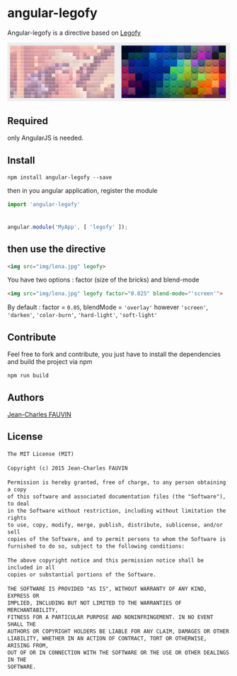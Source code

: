 # angular-legofy
Angular-legofy is a directive based on [Legofy](https://github.com/Wildhoney/Legofy)

![screenshot](media/screenshot.png)


## Required
only AngularJS is needed.

## Install

```
npm install angular-legofy --save
```

then in you angular application, register the module
```js
import 'angular-legofy'


angular.module('MyApp', [ 'legofy' ]);
```


## then use the directive

```html
<img src="img/lena.jpg" legofy>
```

You have two options :
factor (size of the bricks) and blend-mode

```html
<img src="img/lena.jpg" legofy factor="0.025" blend-mode="'screen'">
```
By default :
factor = `0.05`,
blendMode = `'overlay'`
however `'screen'`, `'darken'`, `'color-burn'`, `'hard-light'`, `'soft-light'`

## Contribute

Feel free to fork and contribute, you just have to install the dependencies and build the project via npm

```
npm run build
```

## Authors

[Jean-Charles FAUVIN](https://github.com/ByJC)

## License

```
The MIT License (MIT)

Copyright (c) 2015 Jean-Charles FAUVIN

Permission is hereby granted, free of charge, to any person obtaining a copy
of this software and associated documentation files (the "Software"), to deal
in the Software without restriction, including without limitation the rights
to use, copy, modify, merge, publish, distribute, sublicense, and/or sell
copies of the Software, and to permit persons to whom the Software is
furnished to do so, subject to the following conditions:

The above copyright notice and this permission notice shall be included in all
copies or substantial portions of the Software.

THE SOFTWARE IS PROVIDED "AS IS", WITHOUT WARRANTY OF ANY KIND, EXPRESS OR
IMPLIED, INCLUDING BUT NOT LIMITED TO THE WARRANTIES OF MERCHANTABILITY,
FITNESS FOR A PARTICULAR PURPOSE AND NONINFRINGEMENT. IN NO EVENT SHALL THE
AUTHORS OR COPYRIGHT HOLDERS BE LIABLE FOR ANY CLAIM, DAMAGES OR OTHER
LIABILITY, WHETHER IN AN ACTION OF CONTRACT, TORT OR OTHERWISE, ARISING FROM,
OUT OF OR IN CONNECTION WITH THE SOFTWARE OR THE USE OR OTHER DEALINGS IN THE
SOFTWARE.
```
